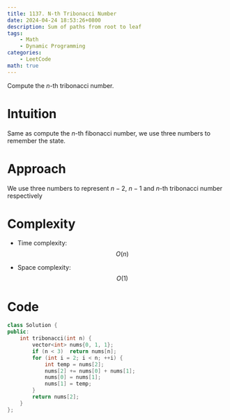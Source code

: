 ```yaml
---
title: 1137. N-th Tribonacci Number
date: 2024-04-24 18:53:26+0800
description: Sum of paths from root to leaf
tags: 
    - Math
    - Dynamic Programming
categories:
    - LeetCode
math: true
---
```


Compute the $n$-th tribonacci number.


# Intuition
Same as compute the $n$-th fibonacci number, we use three numbers to remember the state.

# Approach
We use three numbers to represent $n-2$, $n-1$ and $n$-th tribonacci number respectively

# Complexity
- Time complexity: 
$$O(n)$$ 

- Space complexity:
$$O(1)$$

# Code
```c++
class Solution {
public:
    int tribonacci(int n) {
        vector<int> nums{0, 1, 1};
        if (n < 3)  return nums[n];
        for (int i = 2; i < n; ++i) {
            int temp = nums[2];
            nums[2] += nums[0] + nums[1];
            nums[0] = nums[1];
            nums[1] = temp;
        }
        return nums[2];
    }
};
```